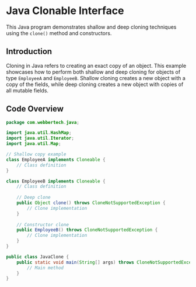 # Java Clonable Interface

This Java program demonstrates shallow and deep cloning techniques using the `clone()` method and constructors.

## Introduction

Cloning in Java refers to creating an exact copy of an object. This example showcases how to perform both shallow and deep cloning for objects of type `EmployeeA` and `EmployeeB`. Shallow cloning creates a new object with a copy of the fields, while deep cloning creates a new object with copies of all mutable fields.

## Code Overview

```java
package com.webbertech.java;

import java.util.HashMap;
import java.util.Iterator;
import java.util.Map;

// Shallow copy example
class EmployeeA implements Cloneable {
    // Class definition
}

class EmployeeB implements Cloneable {
    // Class definition
    
    // Deep clone
    public Object clone() throws CloneNotSupportedException {
        // Clone implementation
    }
    
    // Constructor clone
    public EmployeeB() throws CloneNotSupportedException {
        // Clone implementation
    }
}

public class JavaClone {
    public static void main(String[] args) throws CloneNotSupportedException {
        // Main method
    }
}
